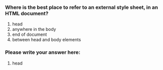 ### Where is the best place to refer to an external style sheet, in an HTML document?

1. head
2. anywhere in the body
3. end of document
4. between head and body elements

### Please write your answer here:
1. head